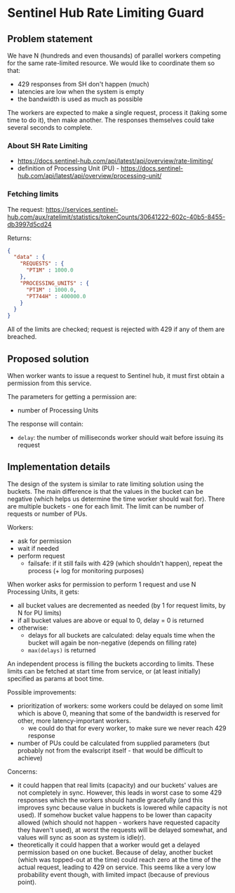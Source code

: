 # Sentinel Hub Rate Limiting Guard

## Problem statement

We have N (hundreds and even thousands) of parallel workers competing for the same rate-limited resource. We would like to coordinate them so that:
- 429 responses from SH don't happen (much)
- latencies are low when the system is empty
- the bandwidth is used as much as possible

The workers are expected to make a single request, process it (taking some time to do it), then make another. The responses themselves could take several seconds to complete.

### About SH Rate Limiting

- https://docs.sentinel-hub.com/api/latest/api/overview/rate-limiting/
- definition of Processing Unit (PU) - https://docs.sentinel-hub.com/api/latest/api/overview/processing-unit/

### Fetching limits

The request:
https://services.sentinel-hub.com/aux/ratelimit/statistics/tokenCounts/30641222-602c-40b5-8455-db3997d5cd24

Returns:
```json
{
  "data" : {
    "REQUESTS" : {
      "PT1M" : 1000.0
    },
    "PROCESSING_UNITS" : {
      "PT1M" : 1000.0,
      "PT744H" : 400000.0
    }
  }
}
```

All of the limits are checked; request is rejected with 429 if any of them are breached.


## Proposed solution

When worker wants to issue a request to Sentinel hub, it must first obtain a permission from this service.

The parameters for getting a permission are:
- number of Processing Units

The response will contain:
- `delay`: the number of milliseconds worker should wait before issuing its request


## Implementation details

The design of the system is similar to rate limiting solution using the buckets. The main difference is that the values in the bucket can be negative (which helps us determine the time worker should wait for). There are multiple buckets - one for each limit. The limit can be number of requests or number of PUs.

Workers:
- ask for permission
- wait if needed
- perform request
  - failsafe: if it still fails with 429 (which shouldn't happen), repeat the process (+ log for monitoring purposes)

When worker asks for permission to perform 1 request and use N Processing Units, it gets:

- all bucket values are decremented as needed (by 1 for request limits, by N for PU limits)
- if all bucket values are above or equal to 0, delay = 0 is returned
- otherwise:
  - delays for all buckets are calculated: delay equals time when the bucket will again be non-negative (depends on filling rate)
  - `max(delays)` is returned

An independent process is filling the buckets according to limits. These limits can be fetched at start time from service, or (at least initially) specified as params at boot time.


Possible improvements:
- prioritization of workers: some workers could be delayed on some limit which is above 0, meaning that some of the bandwidth is reserved for other, more latency-important workers.
  - we could do that for every worker, to make sure we never reach 429 response
- number of PUs could be calculated from supplied parameters (but probably not from the evalscript itself - that would be difficult to achieve)

Concerns:
- it could happen that real limits (capacity) and our buckets' values are not completely in sync. However, this leads in worst case to some 429 responses which the workers should handle gracefully (and this improves sync because value in buckets is lowered while capacity is not used). If somehow bucket value happens to be lower than capacity allowed (which should not happen - workers have requested capacity they haven't used), at worst the requests will be delayed somewhat, and values will sync as soon as system is idle(r).
- theoretically it could happen that a worker would get a delayed permission based on one bucket. Because of delay, another bucket (which was topped-out at the time) could reach zero at the time of the actual request, leading to 429 on service. This seems like a very low probability event though, with limited impact (because of previous point).
